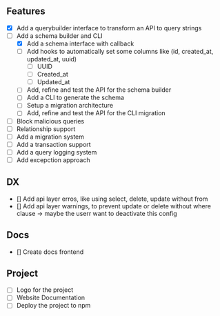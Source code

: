 
## Features 
- [X] Add a querybuilder interface to transform an API to query strings
- [ ] Add a schema builder and CLI
    - [X] Add a schema interface with callback
    - [ ] Add hooks to automatically set some columns like (id, created_at, updated_at, uuid)
        - [ ] UUID
        - [ ] Created_at
        - [ ] Updated_at
    - [ ] Add, refine and test the API for the schema builder
    - [ ] Add a CLI to generate the schema
    - [ ] Setup a migration architecture
    - [ ] Add, refine and test the API for the CLI migration
- [ ] Block malicious queries
- [ ] Relationship support
- [ ] Add a migration system
- [ ] Add a transaction support
- [ ] Add a query logging system
- [ ] Add excepction approach

## DX
- [] Add api layer erros, like using select, delete, update without from
- [] Add api layer warnings, to prevent update or delete without where clause -> maybe the userr want to deactivate this config 

## Docs
- [] Create docs frontend



## Project
- [ ] Logo for the project
- [ ] Website Documentation
- [ ] Deploy the project to npm
